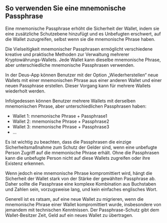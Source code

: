 ## So verwenden Sie eine mnemonische Passphrase

Eine mnemonische Passphrase erhöht die Sicherheit der Wallet, indem sie eine zusätzliche Schutzebene hinzufügt und es Unbefugten erschwert, auf die Wallet zuzugreifen, selbst wenn sie die mnemonische Phrase haben.

Die Vielseitigkeit mnemonischer Passphrasen ermöglicht verschiedene kreative und praktische Methoden zur Verwaltung mehrerer Kryptowährungs-Wallets. Jede Wallet kann dieselbe mnemonische Phrase, aber unterschiedliche mnemonische Passphrasen verwenden.

In der Deus-App können Benutzer mit der Option „Wiederherstellen“ neue Wallets mit einer mnemonischen Phrase aus einer anderen Wallet und einer neuen Passphrase erstellen. Dieser Vorgang kann für mehrere Wallets wiederholt werden.

Infolgedessen können Benutzer mehrere Wallets mit derselben mnemonischen Phrase, aber unterschiedlichen Passphrasen haben:

- Wallet 1: mnemonische Phrase + Passphrase1
- Wallet 2: mnemonische Phrase + Passphrase2
- Wallet 3: mnemonische Phrase + Passphrase3
- ...

Es ist wichtig zu beachten, dass die Passphrasen die einzige Sicherheitsmaßnahme zum Schutz der Gelder sind, wenn eine unbefugte Person Zugriff auf die mnemonische Phrase erhält. Ohne die Passphrasen kann die unbefugte Person nicht auf diese Wallets zugreifen oder ihre Existenz erkennen.

Wenn jedoch eine mnemonische Phrase kompromittiert wird, hängt die Sicherheit der Wallet stark von der Stärke der gewählten Passphrase ab. Daher sollte die Passphrase eine komplexe Kombination aus Buchstaben und Zahlen sein, vorzugsweise lang, und kein einfaches englisches Wort.

Generell ist es ratsam, auf eine neue Wallet zu migrieren, wenn die mnemonische Phrase einer Wallet kompromittiert wurde, insbesondere von jemandem mit technischen Kenntnissen. Der Passphrase-Schutz gibt dem Wallet-Besitzer Zeit, Geld auf ein neues Wallet zu übertragen.